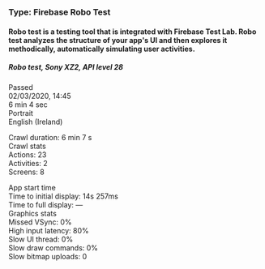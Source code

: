 ### Type: Firebase Robo Test

#### Robo test is a testing tool that is integrated with Firebase Test Lab. Robo test analyzes the structure of your app's UI and then explores it methodically, automatically simulating user activities.

##### Robo test, Sony XZ2, API level 28

Passed  
02/03/2020, 14:45  
6 min 4 sec  
Portrait  
English (Ireland)  

Crawl duration: 6 min 7 s  
Crawl stats  
Actions: 23  
Activities: 2  
Screens: 8  

App start time  
Time to initial display: 14s 257ms  
Time to full display: —  
Graphics stats  
Missed VSync: 0%  
High input latency: 80%  
Slow UI thread: 0%  
Slow draw commands: 0%  
Slow bitmap uploads: 0  

